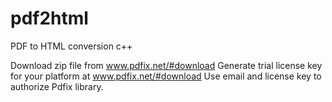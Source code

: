 # pdf2html
PDF to HTML conversion c++

Download zip file from www.pdfix.net/#download
Generate trial license key for your platform at www.pdfix.net/#download
Use email and license key to authorize Pdfix library.